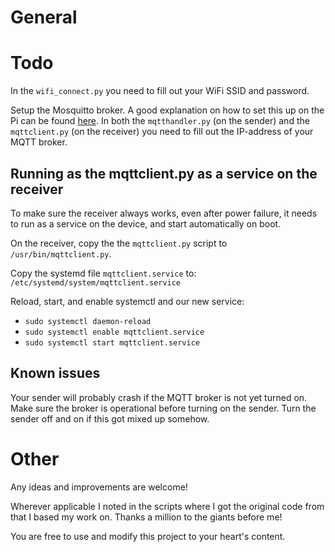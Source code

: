 # General

# Todo

In the `wifi_connect.py` you need to fill out your WiFi SSID and password.

Setup the Mosquitto broker. A good explanation on how to set this up on the Pi can be found [here](http://www.steves-internet-guide.com/install-mosquitto-linux/). In both the `mqtthandler.py` (on the sender) and the `mqttclient.py` (on the receiver) you need to fill out the IP-address of your MQTT broker.

## Running as the mqttclient.py as a service on the receiver

To make sure the receiver always works, even after power failure, it needs to run as a service on the device, and start automatically on boot. 

On the receiver, copy the the `mqttclient.py` script to `/usr/bin/mqttclient.py`. 

Copy the systemd file `mqttclient.service` to: `/etc/systemd/system/mqttclient.service`

Reload, start, and enable systemctl and our new service:
- `sudo systemctl daemon-reload` 
- `sudo systemctl enable mqttclient.service` 
- `sudo systemctl start mqttclient.service`

## Known issues

Your sender will probably crash if the MQTT broker is not yet turned on. Make sure the broker is operational before turning on the sender. Turn the sender off and on if this got mixed up somehow. 

# Other

Any ideas and improvements are welcome!

Wherever applicable I noted in the scripts where I got the original code from that I based my work on. Thanks a million to the giants before me!

You are free to use and modify this project to your heart's content. 
